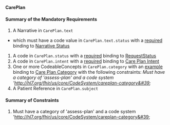 **CarePlan**

#### Summary of the Mandatory Requirements
1.  A  Narrative  in `CarePlan.text`
   - which must have a  code value  in `CarePlan.text.status`
with a [required](http://hl7.org/fhir/R4/terminologies.html#required)
 binding to [Narrative Status](ValueSet-us-core-narrative-status.html)
1.  A  code  in `CarePlan.status`
with a [required](http://hl7.org/fhir/R4/terminologies.html#required)
 binding to [RequestStatus](http://hl7.org/fhir/ValueSet/request-status)
1.  A  code  in `CarePlan.intent`
with a [required](http://hl7.org/fhir/R4/terminologies.html#required)
 binding to [Care Plan Intent](http://hl7.org/fhir/ValueSet/care-plan-intent)
1. One or more  CodeableConcepts  in `CarePlan.category`
with an [example](http://hl7.org/fhir/R4/terminologies.html#example)
 binding to [Care Plan Category](http://hl7.org/fhir/ValueSet/care-plan-category) with the following constraints: *Must have a category of &#39;assess-plan&#39; and a code system &#39;http://hl7.org/fhir/us/core/CodeSystem/careplan-category&#39;*
1.  A Patient Reference  in `CarePlan.subject`

#### Summary of Constraints
1. Must have a category of &#39;assess-plan&#39; and a code system &#39;http://hl7.org/fhir/us/core/CodeSystem/careplan-category&#39;